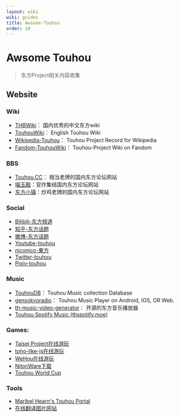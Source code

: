 ```yaml
---
layout: wiki
wiki: guides
title: Awsome-Touhou
order: 10
---
```


# Awsome Touhou

> 东方Project相关内容收集

## Website

### Wiki
- [THBWiki](https://thwiki.cc/)： 国内优秀的中文东方wiki
- [TouhouWiki](https://en.touhouwiki.net/wiki/Touhou_Wiki)： English Touhou Wiki
- [Wikipedia-Touhou](https://en.wikipedia.org/wiki/Touhou_Project)： Touhou Project Record for Wikipedia
- [Fandom-TouhouWiki](https://touhou.fandom.com/wiki/Touhou_Wiki)： Touhou-Project Wiki on Fandom

### BBS
- [Touhou.CC](https://touhou.cc/)： 相当老牌的国内东方论坛网站
- [喵玉殿](https://bbs.nyasama.com/)：官作集结国内东方论坛网站
- [东方小镇](http://bbs.thproject.net/)：炒鸡老牌的国内东方论坛网站

### Social
- [Bilibili-东方频道](https://www.bilibili.com/v/channel/166)
- [知乎-东方话题](https://www.zhihu.com/topic/19701004/top-answers)
- [微博-东方话题](https://s.weibo.com/weibo?q=%23%E4%B8%9C%E6%96%B9project%23)
- [Youtube-touhou](https://www.youtube.com/hashtag/touhou)
- [niconico-東方](https://www.nicovideo.jp/tag/%E6%9D%B1%E6%96%B9)
- [Twitter-touhou](https://twitter.com/hashtag/touhou)
- [Pixiv-touhou](https://www.pixiv.net/tags/touhou)

### Music
- [TouhouDB](https://touhoudb.com/)： Touhou Music collection Database
- [gensokyoradio](https://gensokyoradio.net/)： Touhou Music Player on Android, IOS, OR Web.
- [th-music-video-generator](https://jasonnor.github.io/th-music-video-generator/)： 开源的东方音乐播放器
- [Touhou Spotify Music (thspotify.moe)](https://www.thspotify.moe/)

### Games:
- [Taisei Project在线游玩](https://play.taisei-project.org/)
- [toho-like-js在线游玩](https://touhou-public.github.io/toho-like-js/)
- [WeHou在线游玩](https://touhou-public.github.io/WeHou/)
- [NitoriWare下载](https://github.com/NitorInc/NitoriWare/releases/)
- [Touhou World Cup](https://touhouworldcup.com/)

### Tools
- [Maribel Hearn's Touhou Portal](https://maribelhearn.com/)
- [在线翻译图片网站](https://cotrans.touhou.ai/)

